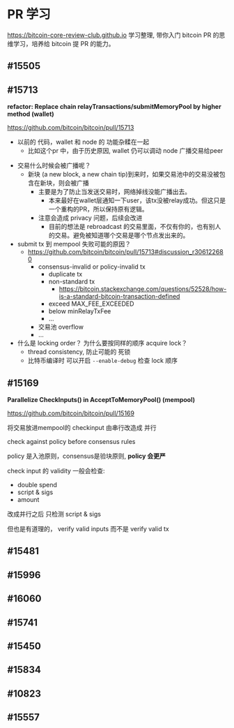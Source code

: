 # PR 学习
https://bitcoin-core-review-club.github.io 学习整理, 带你入门 bitcoin PR 的思维学习，培养给 bitcoin 提 PR 的能力。

## #15505
## #15713
__refactor: Replace chain relayTransactions/submitMemoryPool by higher method (wallet)__

https://github.com/bitcoin/bitcoin/pull/15713

+ 以前的 代码，wallet 和 node 的 功能杂糅在一起
    + 比如这个pr 中，由于历史原因, wallet 仍可以调动 node 广播交易给peer
- 交易什么时候会被广播呢？
    + 新块 (a new block, a new chain tip)到来时，如果交易池中的交易没被包含在新块，则会被广播
        * 主要是为了防止当发送交易时，网络掉线没能广播出去。
            - 本来最好在wallet层通知一下user，该tx没被relay成功。但这只是一个重构的PR，所以保持原有逻辑。
        * 注意会造成 privacy 问题，后续会改进
            - 目前的想法是 rebroadcast 的交易里面，不仅有你的，也有别人的交易。避免被知道哪个交易是哪个节点发出来的。
- submit tx 到 mempool 失败可能的原因？
    + https://github.com/bitcoin/bitcoin/pull/15713#discussion_r306122680
        * consensus-invalid or policy-invalid tx
            - duplicate tx
            - non-standard tx
                + https://bitcoin.stackexchange.com/questions/52528/how-is-a-standard-bitcoin-transaction-defined
            - exceed MAX_FEE_EXCEEDED
            - below minRelayTxFee
            - ...
        * 交易池 overflow
        * ...
- 什么是 locking order？ 为什么要按同样的顺序 acquire lock？
    + thread consistency, 防止可能的 死锁
    - 比特币编译时 可以开启 `--enable-debug` 检查 lock 顺序

## #15169 
__Parallelize CheckInputs() in AcceptToMemoryPool() (mempool)__

https://github.com/bitcoin/bitcoin/pull/15169

将交易放进mempool的 checkinput 由串行改造成 并行

check against policy before consensus rules

policy 是入池原则，consensus是验块原则, __policy 会更严__

check input 的 validity
一般会检查:

+ double spend
+ script & sigs
+ amount

改成并行之后 只检测 
script & sigs

但也是有道理的，
verify valid inputs
而不是 verify valid tx

## #15481
## #15996
## #16060
## #15741
## #15450
## #15834
## #10823
## #15557


<!-- 
OPTECH

---
Brainstorming just-in-time routing and free channel rebalancing: sometimes LN nodes receive a routed payment that they reject because their outbound channel for that payment doesn’t currently have a high enough balance to support it. Rene Pickhardt previously proposed Just-In-Time (JIT) routing where the node would attempt to move funds into that channel from one or more of its other channel balances. If successful, the payment could then be routed; otherwise, it would be rejected like normal. Because the routed payment might fail for other reasons and prevent the routing node from earning any fees, any JIT rebalance operations need to be free or they could end up costing the node money in a way that attackers could exploit.

In a new post to the Lightning-Dev mailing list, pseudonymous LN developer ZmnSCPxj describes two situations in which other profit-maximizing nodes might allow free rebalances. The first case is the observation that the next hop in the route will receive its own routing fee paid by the spender if the payment succeeds. ZmnSCPxj describes a method by which the next hop’s node can make their part of the rebalance contingent on receipt of the routing income, ensuring that they either get paid or the rebalance doesn’t happen. This would require additional communication between nodes and so it’s a change that probably needs further discussion in order to be considered for addition to the LN specification.

The second case ZmnSCPxj describes is other nodes along the rebalance path who themselves want to rebalance one or more of their channels in the same direction as the routing node. These nodes can allow free routing in that direction to encourage someone to perform that rebalancing. This second case doesn’t require any changes to the LN specification: nodes can already set their routing fees to zero, allowing any other nodes to attempt JIT routing with free rebalances. The worst case would be that a payment that would’ve failed anyway will take a bit longer to return a failure message to the spender, a delay equal to the amount of time any routing nodes spent attempting to rebalance their channels in order to support the payment.
---

 -->